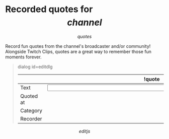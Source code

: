 # Recorded quotes for $$channel$$

$$quotes$$

Record fun quotes from the channel's broadcaster and/or community! Alongside
Twitch Clips, quotes are a great way to remember those fun moments forever.

> dialog id=editdlg
>
> &nbsp;    | !quote <span id=idx></span>
> ----------|-----------
> Text      | <input id=text size=80>
> Quoted at | <span id=timestamp></span>
> Category  | <span id=category></span>
> Recorder  | <span id=recorder></span>

$$editjs$$
